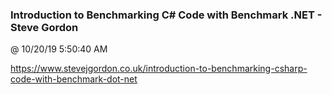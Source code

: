 ﻿

### Introduction to Benchmarking C# Code with Benchmark .NET - Steve Gordon
@ 10/20/19 5:50:40 AM

https://www.stevejgordon.co.uk/introduction-to-benchmarking-csharp-code-with-benchmark-dot-net

